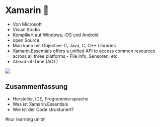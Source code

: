 # Xamarin 📱
- Von Microsoft
- Visual Studio
- Kompiliert auf Windows, iOS und Android
- open Source
- Man kann mit Objective-C, Java, C, C\+\+ Libraries
- Xamarin.Essentials offers a unified API to access common resources across all three platforms - File Info, Sensoren, etc.
-  Ahead-of-Time (AOT)

![][image-1]


## Zusammenfassung

- Hersteller, IDE, Programmiersprache 
- Was ist Xamarin.Essentials
- Wie ist der Code strukturiert?

[image-1]:	assets/Bildschirmfoto%202022-12-15%20um%2007.47.36.png

#nur learning unit#